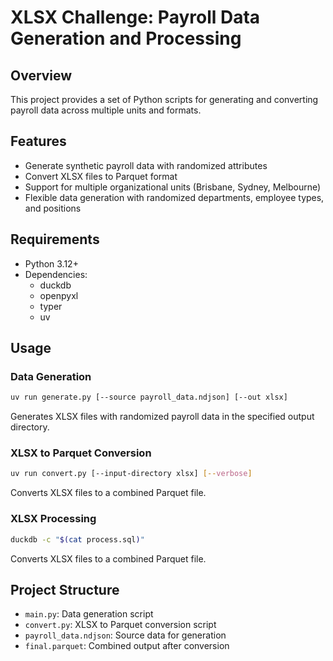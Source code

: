 # XLSX Challenge: Payroll Data Generation and Processing

## Overview

This project provides a set of Python scripts for generating and converting payroll data across multiple units and formats.

## Features

- Generate synthetic payroll data with randomized attributes
- Convert XLSX files to Parquet format
- Support for multiple organizational units (Brisbane, Sydney, Melbourne)
- Flexible data generation with randomized departments, employee types, and positions

## Requirements

- Python 3.12+
- Dependencies:
  - duckdb
  - openpyxl
  - typer
  - uv

## Usage

### Data Generation

```bash
uv run generate.py [--source payroll_data.ndjson] [--out xlsx]
```

Generates XLSX files with randomized payroll data in the specified output directory.

### XLSX to Parquet Conversion

```bash
uv run convert.py [--input-directory xlsx] [--verbose]
```

Converts XLSX files to a combined Parquet file.

### XLSX Processing

```bash
duckdb -c "$(cat process.sql)"
```

Converts XLSX files to a combined Parquet file.

## Project Structure

- `main.py`: Data generation script
- `convert.py`: XLSX to Parquet conversion script
- `payroll_data.ndjson`: Source data for generation
- `final.parquet`: Combined output after conversion

